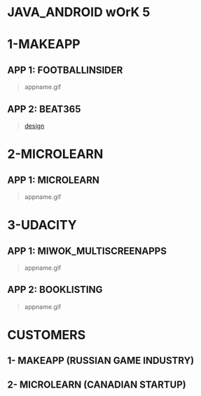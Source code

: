 # JAVA_ANDROID wOrK 5

# 1-MAKEAPP
## APP 1: FOOTBALLINSIDER
> appname.gif
## APP 2: BEAT365
> [design](https://www.figma.com/file/gczbLFzdUSlTQM7kMbVZjv/Bet365?node-id=0%3A1)

# 2-MICROLEARN
## APP 1: MICROLEARN
> appname.gif

# 3-UDACITY
## APP 1: MIWOK_MULTISCREENAPPS
>appname.gif
## APP 2: BOOKLISTING
>appname.gif

# CUSTOMERS
## 1- MAKEAPP (RUSSIAN GAME INDUSTRY)
## 2- MICROLEARN (CANADIAN STARTUP)
